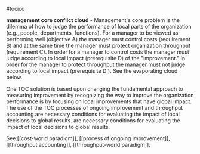 #tocico

<b>management core conflict cloud</b> -  Management's core problem is the dilemma of how to judge the performance of local parts of the organization (e.g., people, departments, functions).  For a manager to be viewed as performing well (objective A) the manager must control costs (requirement B) and at the same time the manager must protect organization throughput (requirement C). In order for a manager to control costs the manager must judge according to local impact (prerequisite D) of the "improvement."  In order for the manager to protect throughput the manager must not judge according to local impact (prerequisite D').
See the evaporating cloud below.

 One TOC solution is based upon changing the fundamental approach to measuring improvement by recognizing the way to improve the organization performance is by focusing on local improvements that have global impact.  The use of the TOC processes of ongoing improvement and throughput accounting are necessary conditions for evaluating the impact of local decisions to global results.
 are necessary conditions for evaluating the impact of local decisions to global results.
 



See:[[cost-world paradigm]], [[process of ongoing improvement]], [[throughput accounting]], [[throughput-world paradigm]].
